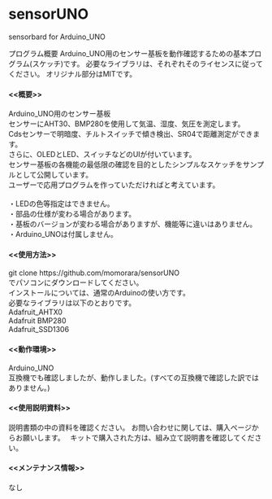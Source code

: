 # sensorUNO
sensorbard for Arduino_UNO


プログラム概要
Arduino_UNO用のセンサー基板を動作確認するための基本プログラム(スケッチ)です。
必要なライブラリは、それぞれそのライセンスに従ってください。
オリジナル部分はMITです。

<h4><<概要>></h4>
  Arduino_UNO用のセンサー基板<br>
  センサーにAHT30、BMP280を使用して気温、湿度、気圧を測定します。<br>
  Cdsセンサーで明暗度、チルトスイッチで傾き検出、SR04で距離測定ができます。<br>
  さらに、OLEDとLED、スイッチなどのUIが付いています。<br>
  センサー基板の各機能の最低限の確認を目的としたシンプルなスケッチをサンプルとして公開しています。<br>
  ユーザーで応用プログラムを作っていただければと考えています。<br>
<br>
・LEDの色等指定はできません。<br>
・部品の仕様が変わる場合があります。 <br>
・基板のバージョンが変わる場合がありますが、機能等に違いはありません。<br>
・Arduino_UNOは付属しません。<br>

<h4><<使用方法>></h4>
git clone https://github.com/momorara/sensorUNO<br>
でパソコンにダウンロードしてください。<br>
インストールについては、通常のArduinoの使い方です。<br>
必要なライブラリは以下のとおりです。<br>
Adafruit_AHTX0<br>
Adafruit BMP280<br>
Adafruit_SSD1306<br>

<h4><<動作環境>></h4>
Arduino_UNO<br>
互換機でも確認しましたが、動作しました。(すべての互換機で確認した訳ではありません。)
   
<h4><<使用説明資料>></h4>
説明書類の中の資料を確認ください。
お問い合わせに関しては、購入ページからお願いします。　
キットで購入された方は、組み立て説明書を確認してください。

<h4><<メンテナンス情報>></h4>
なし

